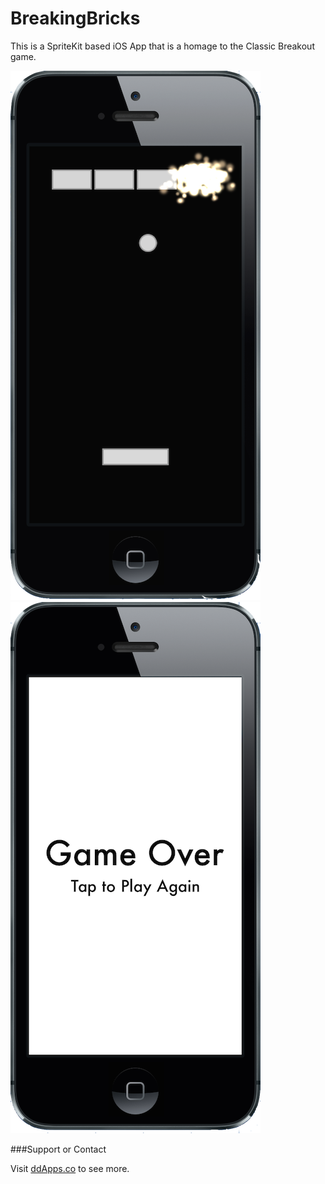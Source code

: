 BreakingBricks
==============

This is a SpriteKit based iOS App that is a homage to the Classic Breakout game.

![](https://raw.githubusercontent.com/ddApps-co/BreakingBricks/master/Screenshots/GamePlay.png)
![](https://raw.githubusercontent.com/ddApps-co/BreakingBricks/master/Screenshots/GameOver.png)

###Support or Contact

Visit [ddApps.co](http://ddapps.co) to see more.